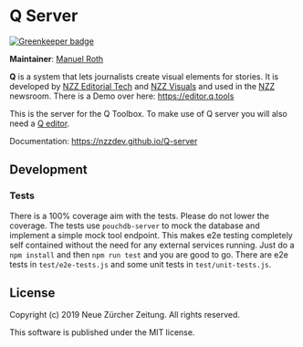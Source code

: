 # Q Server

[![Greenkeeper badge](https://badges.greenkeeper.io/nzzdev/Q-server.svg)](https://greenkeeper.io/)

**Maintainer**: [Manuel Roth](https://github.com/manuelroth)

__Q__ is a system that lets journalists create visual elements for stories. It is developed by [NZZ Editorial Tech](https://twitter.com/NZZEditoTech) and [NZZ Visuals](https://twitter.com/NZZVisuals) and used in the [NZZ](https://www.nzz.ch) newsroom. There is a Demo over here: https://editor.q.tools

This is the server for the Q Toolbox. To make use of Q server you will also need a [Q editor](https://github.com/nzzdev/Q-editor/).

Documentation: https://nzzdev.github.io/Q-server

## Development
### Tests
There is a 100% coverage aim with the tests. Please do not lower the coverage.
The tests use `pouchdb-server` to mock the database and implement a simple mock tool endpoint. This makes e2e testing completely self contained without the need for any external services running. Just do a `npm install` and then `npm run test` and you are good to go. There are e2e tests in `test/e2e-tests.js` and some unit tests in `test/unit-tests.js`.

## License
Copyright (c) 2019 Neue Zürcher Zeitung. All rights reserved.

This software is published under the MIT license.
